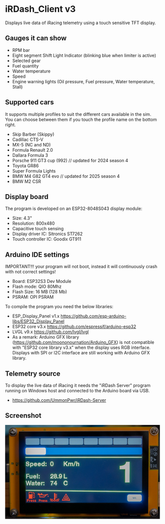 # iRDash_Client v3
Displays live data of iRacing telemetry using a touch sensitive TFT display.

## Gauges it can show
- RPM bar
- Eight segment Shift Light Indicator (blinking blue when limiter is active)
- Selected gear
- Fuel quantity
- Water temperature
- Speed
- Engine warning lights (Oil pressure, Fuel pressure, Water temperature, Stall)

## Supported cars
It supports multiple profiles to suit the different cars available in the sim. You can choose between them if you touch the profile name on the bottom right.
- Skip Barber (Skippy)
- Cadillac CTS-V
- MX-5 (NC and ND)
- Formula Renault 2.0
- Dallara Formula 3
- Porsche 911 GT3 cup (992) // updated for 2024 season 4
- Toyota GR86
- Super Formula Lights
- BMW M4 G82 GT4 evo  // updated for 2025 season 4
- BMW M2 CSR

## Display board
The program is developed on an ESP32-8048S043 display module:
- Size: 4.3"
- Resolution: 800x480
- Capacitive touch sensing
- Display driver IC: Sitronics ST7262
- Touch controller IC: Goodix GT911

## Arduino IDE settings
IMPORTANT!!! your program will not boot, instead it will continuously crash with not correct settings!
- Board: ESP32S3 Dev Module
- Flash mode: QIO 80Mhz
- Flash Size: 16 MB (128 Mb)
- PSRAM: OPI PSRAM

To compile the program you need the below libraries:
- ESP_Display_Panel v1.x https://github.com/esp-arduino-libs/ESP32_Display_Panel
- ESP32 core v3.x https://github.com/espressif/arduino-esp32
- LVGL v9.x https://github.com/lvgl/lvgl
- As a remark: Arduino GFX library (https://github.com/moononournation/Arduino_GFX) is not compatible with "ESP32 core library v3.x" when the display uses RGB interface. Displays with SPI or I2C interface are still working with Arduino GFX library.

## Telemetry source
To display the live data of iRacing it needs the "iRDash Server" program running on Windows host and connected to the Arduino board via USB.
- https://github.com/UmmonPwr/iRDash-Server

## Screenshot
<img src="images/screenshot.jpg" width=700>